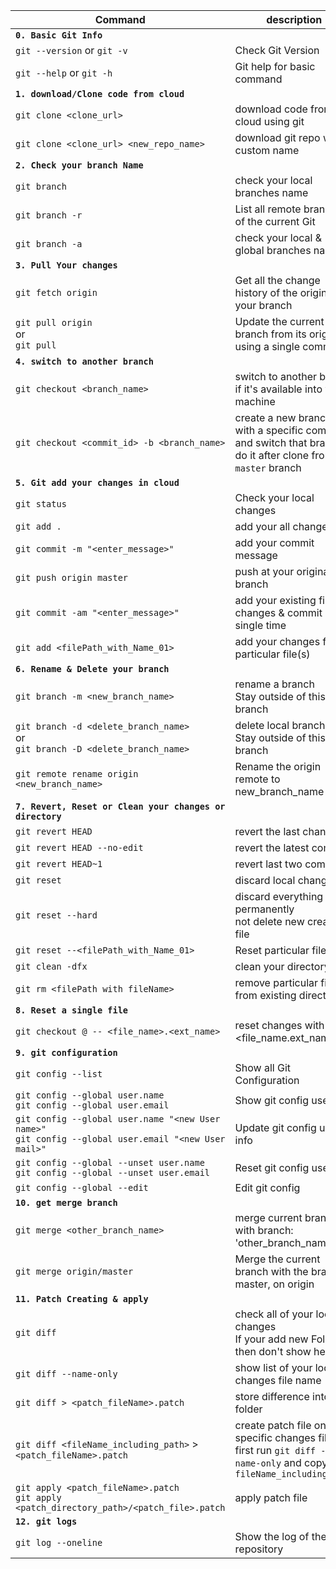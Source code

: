<!-- # Git Learning -->

Command | description
------- | --------
**`0. Basic Git Info`**|
`git --version` or `git -v` | Check Git Version
`git --help` or `git -h` | Git help for basic command
**`1. download/Clone code from cloud`** | 
`git clone <clone_url>` | download code from cloud using git
`git clone <clone_url> <new_repo_name>`| download git repo with custom name
**`2. Check your branch Name`** |
`git branch` | check your local branches name
`git branch -r` | List all remote branches of the current Git
`git branch -a` |  check your local & global branches name
**`3. Pull Your changes`** |
`git fetch origin` | Get all the change history of the origin in your branch
`git pull origin` <br> or <br> `git pull`|Update the current branch from its origin using a single command
**`4. switch to another branch`** | 
`git checkout <branch_name>` | switch to another branch	<br> if it's available into your machine 	 
`git checkout <commit_id> -b <branch_name>` | create a new branch with a specific commit id and switch that branch<br>do it after clone from `master` branch
**`5. Git add your changes in cloud`** | 
`git status` | Check your local changes
`git add .` | add your all changes	 	 
`git commit -m "<enter_message>"` | add your commit message 	 	 
`git push origin master` | push at your original branch
`git commit -am "<enter_message>"`| add your existing files changes & commit in a single time
`git add <filePath_with_Name_01>` | add your changes for particular file(s)
**`6. Rename & Delete your branch`** | 
`git branch -m <new_branch_name>` | rename a branch<br>Stay outside of this branch
`git branch -d <delete_branch_name>` <br>or<br> `git branch -D <delete_branch_name>` | delete local branch<br>Stay outside of this branch
`git remote rename origin <new_branch_name>` | Rename the origin remote to new_branch_name  
**`7. Revert, Reset or Clean your changes or directory`** | 
`git revert HEAD` | revert the last changes
`git revert HEAD --no-edit` | revert the latest commit
`git revert HEAD~1` | revert last two commits
`git reset` | discard local change 	 
`git reset --hard` | discard everything permanently<br>not delete new creating file
`git reset --<filePath_with_Name_01>` | Reset particular file(s) 
`git clean -dfx` | clean your directory like | cloud branch<br>Please go to master branch & do it
`git rm <filePath with fileName>` | remove particular file from existing directory
**`8. Reset a single file`**|
`git checkout @ -- <file_name>.<ext_name>` | reset changes with in file <file_name.ext_name>
**`9. git configuration`** | 
`git config --list` | Show all Git Configuration
`git config --global user.name` <br>`git config --global user.email` | Show git config user info
`git config --global user.name "<new User name>"` <br> `git config --global user.email "<new User mail>"` | Update git config user info
`git config --global --unset user.name` <br> `git config --global --unset user.email` | Reset git config user info
`git config --global --edit` | Edit git config
**`10. get merge branch`**|
`git merge <other_branch_name>` | merge current branch with branch: 'other_branch_name'
`git merge origin/master`|Merge the current branch with the branch master, on origin
**`11. Patch Creating & apply`** | 
`git diff` | check all of your local changes<br>If your add new Folder then don't show here
`git diff --name-only` | show list of your local changes file name
`git diff > <patch_fileName>.patch` | store difference into a folder
`git diff <fileName_including_path>` > `<patch_fileName>.patch` | create patch file on a specific changes file<br>first run `git diff --name-only` and copy `fileName_including_path`
`git apply <patch_fileName>.patch` <br> `git apply <patch_directory_path>/<patch_file>.patch` | apply patch file
**`12. git logs`**|
`git log --oneline` | Show the log of the repository


	 	 
	 	 
<!-- 
## Main Porcelain Commands
Command type | description
------- | --------
add                  | Add file contents to the index   
am                   | Apply a series of patches from a mailbox   
archive              | Create an archive of files from a named tree   
bisect               | Use binary search to find the commit that introduced a bug   
branch               | List, create, or delete branches   
bundle               | Move objects and refs by archive   
checkout             | Switch branches or restore working tree files   
cherry-pick          | Apply the changes introduced by some existing commits   
citool               | Graphical alternative to git-commit   
clean                | Remove untracked files from the working tree   
clone                | Clone a repository into a new directory   
commit               | Record changes to the repository   
describe             | Give an object a human readable name based on an available ref   
diff                 | Show changes between commits, commit and working tree, etc   
fetch                | Download objects and refs from another repository   
format-patch         | Prepare patches for e-mail submission   
gc                   | Cleanup unnecessary files and optimize the local repository   
gitk                 | The git repository browser   
grep                 | Print lines matching a pattern   
gui                  | A portable graphical interface to git   
init                 | Create an empty git repository or reinitialize an existing one   
log                  | Show commit logs   
merge                | Join two or more development histories together   
mv                   | Move or rename a file, a directory, or a symlink   
notes                | Add or inspect object notes   
pull                 | Fetch from and integrate with another repository or a local branch   
push                 | Update remote refs along with associated objects    
range-diff           | Compare two commit ranges (e.g. two versions of a branch)    
rebase               | Reapply commits on top of another base tip    
reset                | Reset current HEAD to the specified state    
revert               | Revert some existing commits    
rm                   | Remove files from the working tree and from the index   
shortlog             | Summarize 'git log' output    
show                 | Show various types of objects   
stash                | Stash the changes in a dirty working directory away    
status               | Show the working tree status    
submodule            | Initialize, update or inspect submodules    
tag                  | Create, list, delete or verify a tag object signed with GPG    
worktree             | Manage multiple working trees  Ancillary Commands / Manipulators    
config               | Get and set repository or global options    
fast-export          | git data exporter    fast-import          Backend for fast git data importers    
filter-branch        | Rewrite branches   
mergetool            | Run merge conflict resolution tools to resolve merge conflicts    
pack-refs            | Pack heads and tags for efficient repository access    
prune                | Prune all unreachable objects from the object database    
reflog               | Manage reflog information    
remote               | Manage set of tracked repositories    
repack               | Pack unpacked objects in a repository    
replace              | Create, list, delete refs to replace objects  Ancillary Commands / Interrogators    
annotate             | Annotate file lines with commit information    
blame                | Show what revision and author last modified each line of a file    
count-objects        | Count unpacked number of objects and their disk consumption    
difftool             | Show changes using common diff tools    
fsck                 | Verifies the connectivity and validity of the objects in the database    
gitweb               | git web interface (web frontend to git repositories)    
help                 | Display help information about git   
instaweb             | Instantly browse your working repository in gitweb    
merge-tree           | Show three-way merge without touching index    
rerere               | Reuse recorded resolution of conflicted merges    
show-branch          | Show branches and their commits    
verify-commit        | Check the GPG signature of commits    
verify-tag           | Check the GPG signature of tags    
whatchanged          | Show logs with difference each commit introduces  Interacting with Others    
archimport           | Import a GNU Arch repository into git    
cvsexportcommit      | Export a single commit to a CVS checkout    
cvsimport            | Salvage your data out of another SCM people love to hate    
cvsserver            | A CVS server emulator for git    
imap-send            | Send a collection of patches from stdin to an IMAP folder    
p4                   | Import from and submit to Perforce repositories    
quiltimport          | Applies a quilt patchset onto the current branch    
request-pull         | Generates a summary of pending changes    
send-email           | Send a collection of patches as emails    
svn                  | Bidirectional operation between a Subversion repository and git  Low-level Commands / Manipulators    
apply                | Apply a patch to files and/or to the index    
checkout-index       | Copy files from the index to the working tree    
commit-graph         | Write and verify git commit-graph files    
commit-tree          | Create a new commit object    
hash-object          | Compute object ID and optionally creates a blob from a file    
index-pack           | Build pack index file for an existing packed archive    
merge-file           | Run a three-way file merge    
merge-index          | Run a merge for files needing merging    
mktag                | Creates a tag object    
mktree               | Build a tree-object from ls-tree formatted text    
multi-pack-index     | Write and verify multi-pack-indexes    
pack-objects         | Create a packed archive of objects    
prune-packed         | Remove extra objects that are already in pack files    
read-tree            | Reads tree information into the index    
symbolic-ref         | Read, modify and delete symbolic refs    
unpack-objects       | Unpack objects from a packed archive    
update-index         | Register file contents in the working tree to the index    
update-ref           | Update the object name stored in a ref safely    
write-tree           | Create a tree object from the current index  Low-level Commands / Interrogators    
cat-file             | Provide content or type and size information for repository objects    
cherry               | Find commits yet to be applied to upstream    
diff-files           | Compares files in the working tree and the index    
diff-index           | Compare a tree to the working tree or index    
diff-tree            | Compares the content and mode of blobs found via two tree objects    
for-each-ref         | Output information on each ref    
get-tar-commit-id    | Extract commit ID from an archive created using git-archive    
ls-files             | Show information about files in the index and the working tree    
ls-remote            | List references in a remote repository    
ls-tree              | List the contents of a tree object    
merge-base           | Find as good common ancestors as possible for a merge    
name-rev             | Find symbolic names for given revs    
pack-redundant       | Find redundant pack files    rev-list            
Lists commit objects | in reverse chronological order   
rev-parse            | Pick out and massage parameters   
show-index           | Show packed archive index   
show-ref             | List references in a local repository   
unpack-file          | Creates a temporary file with a blob's contents   
var                  | Show a git logical variable   
verify-pack          | Validate packed git archive files  Low-level Commands / Synching Repositories    
daemon               | A really simple server for git repositories   
fetch-pack           | Receive missing objects from another repository    
http-backend         | Server side implementation of git over HTTP    
send-pack            | Push objects over git protocol to another repository    
update-server-info   | Update auxiliary info file to help dumb servers  Low-level Commands / Internal Helpers    
check-attr           | Display gitattributes information    
check-ignore         | Debug gitignore / exclude files    
check-mailmap        | Show canonical names and email addresses of contacts    
check-ref-format     | Ensures that a reference name is well formed    
column               | Display data in columns    
credential           | Retrieve and store user credentials    
credential-store     | Helper to store credentials on disk    
fmt-merge-msg        | Produce a merge commit message    
interpret-trailers   | Add or parse structured information in commit messages    
mailinfo             | Extracts patch and authorship from a single e-mail message    
mailsplit            | Simple UNIX mbox splitter program    
merge-one-file       | The standard helper program to use with git-merge-index    
patch-id             | Compute unique ID for a patch    
sh-i18n              | git's i18n setup code for shell scripts    
sh-setup             | Common git shell script setup code    
stripspace           | Remove unnecessary whitespace  External commands    
askyesno    | credential-helper-selector    
flow    | lfs


Helping Link: 

https://alvinalexander.com/git/git-show-change-username-email-address 

```
> git status -z -u 

> git symbolic-ref --short HEAD 

> git rev-parse bugs/697123 

> git rev-parse --symbolic-full-name [ bugs/697123@{u}] 

fatal: no upstream configured for branch 'bugs/697123' 

> git for-each-ref --format %(refname) %(objectname) --sort -committerdate 

 
Untitled Section

Help: 	https://guide.freecodecamp.org/git/ 
Help1: 	https://git-scm.com/docs/git

``` -->
